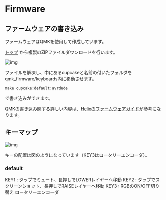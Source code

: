 # Firmware


## ファームウェアの書き込み

ファームウェアはQMKを使用して作成しています。

[トップ](https://github.com/nnaa0504/cupcake) から複製のZIPファイルダウンロードを行います。

![img](https://imgur.com/ZONXZ9T.jpg)

ファイルを解凍し、中にあるcupcakeと名前の付いたフォルダをqmk_firmware/keyboards内に移動させます。

    make cupcake:default:avrdude

で書き込みができます。

QMKの書き込み関する詳しい内容は、[Helixのファームウェアガイド](https://github.com/MakotoKurauchi/helix/blob/master/Doc/firmware_jp.md)が参考になります。


## キーマップ

![img](https://imgur.com/w4HKdTP.jpg)

キーの配置は図のようになっています（KEY3はロータリーエンコーダ）。


### default
KEY1 : タップでミュート、長押しでLOWERレイヤーへ移動
KEY2 : タップでスクリーンショット、長押しでRAISEレイヤーへ移動
KEY3 : RGBのON/OFF切り替え
ロータリーエンコーダ
